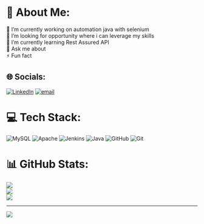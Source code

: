# 💫 About Me:
🔭 I’m currently working on automation java with selenium<br>🤝 I’m looking for opportunity where i can leverage my skills<br>🌱 I’m currently learning Rest Assured API<br>💬 Ask me about<br>⚡ Fun fact


## 🌐 Socials:
[![LinkedIn](https://img.shields.io/badge/LinkedIn-%230077B5.svg?logo=linkedin&logoColor=white)](https://linkedin.com/in/akshay-kamble-k01) [![email](https://img.shields.io/badge/Email-D14836?logo=gmail&logoColor=white)](mailto:Akshaydkamble.01@gmail.com) 

# 💻 Tech Stack:
![MySQL](https://img.shields.io/badge/mysql-4479A1.svg?style=for-the-badge&logo=mysql&logoColor=white) ![Apache](https://img.shields.io/badge/apache-%23D42029.svg?style=for-the-badge&logo=apache&logoColor=white) ![Jenkins](https://img.shields.io/badge/jenkins-%232C5263.svg?style=for-the-badge&logo=jenkins&logoColor=white) ![Java](https://img.shields.io/badge/java-%23ED8B00.svg?style=for-the-badge&logo=openjdk&logoColor=white) ![GitHub](https://img.shields.io/badge/github-%23121011.svg?style=for-the-badge&logo=github&logoColor=white) ![Git](https://img.shields.io/badge/git-%23F05033.svg?style=for-the-badge&logo=git&logoColor=white)
# 📊 GitHub Stats:
![](https://github-readme-stats.vercel.app/api?username=AkshayKamble-work&theme=dark&hide_border=false&include_all_commits=false&count_private=false)<br/>
![](https://github-readme-streak-stats.herokuapp.com/?user=AkshayKamble-work&theme=dark&hide_border=false)<br/>
![](https://github-readme-stats.vercel.app/api/top-langs/?username=AkshayKamble-work&theme=dark&hide_border=false&include_all_commits=false&count_private=false&layout=compact)

---
[![](https://visitcount.itsvg.in/api?id=AkshayKamble-work&icon=0&color=0)](https://visitcount.itsvg.in)

<!-- Proudly created with GPRM ( https://gprm.itsvg.in ) -->
